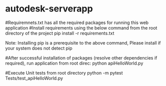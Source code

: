 # autodesk-serverapp
#Requiremnets.txt has all the required packages for running this web application
#Install requirements using the below command from the root directory of the project
pip install -r requirements.txt

Note: Installing pip is a prerequisite to the above command, Please install if your system does not detect pip

#After successful installation of packages (resolve other dependencies if required), run application from root direc:
python apiHelloWorld.py

#Execute Unit tests from root directory
python -m pytest Tests/test_apiHelloWorld.py
